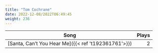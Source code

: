 ```yaml
---
title: "Tom Cochrane"
date: 2022-12-08/2022T06:49:45
weight: 236
---
```




 Song | Plays 
----- | -----:
[Santa, Can’t You Hear Me]({{< ref 't192361761'>}}) | 2
